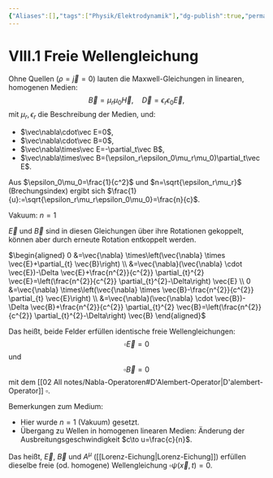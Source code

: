 ```yaml
---
{"Aliases":[],"tags":["Physik/Elektrodynamik"],"dg-publish":true,"permalink":"/imp/elektrodynamik/vorlesung/8-elektromagnetische-wellen/viii-1-freie-wellengleichung/","dgHomeLink":true,"dgPassFrontmatter":true}
---
```


# VIII.1 Freie Wellengleichung
Ohne Quellen ($\rho=\vec{j}=0$) lauten die Maxwell-Gleichungen in linearen, homogenen Medien: $$\vec B=\mu_r\mu_0\vec H, \quad\vec D=\epsilon_r\epsilon_0\vec E,$$ mit $\mu_r,\epsilon_r$ die Beschreibung der Medien, und: 
- $\vec\nabla\cdot\vec E=0$, 
- $\vec\nabla\cdot\vec B=0$, 
- $\vec\nabla\times\vec E=-\partial_t\vec B$, 
- $\vec\nabla\times\vec B=(\epsilon_r\epsilon_0\mu_r\mu_0)\partial_t\vec E$.  

Aus $\epsilon_0\mu_0=\frac{1}{c^2}$ und $n=\sqrt{\epsilon_r\mu_r}$ (Brechungsindex) ergibt sich $\frac{1}{u}:=\sqrt{\epsilon_r\mu_r\epsilon_0\mu_0}=\frac{n}{c}$. 

Vakuum: $n=1$

$\vec E$ und $\vec B$ sind in diesen Gleichungen über ihre Rotationen gekoppelt, können aber durch erneute Rotation entkoppelt werden. 

$\begin{aligned} 0 &=\vec{\nabla} \times\left(\vec{\nabla} \times \vec{E}+\partial_{t} \vec{B}\right) \\ &=\vec{\nabla}(\vec{\nabla} \cdot \vec{E})-\Delta \vec{E}+\frac{n^{2}}{c^{2}} \partial_{t}^{2} \vec{E}=\left(\frac{n^{2}}{c^{2}} \partial_{t}^{2}-\Delta\right) \vec{E} \\ 0 &=\vec{\nabla} \times\left(\vec{\nabla} \times \vec{B}-\frac{n^{2}}{c^{2}} \partial_{t} \vec{E}\right) \\ &=\vec{\nabla}(\vec{\nabla} \cdot \vec{B})-\Delta \vec{B}+\frac{n^{2}}{c^{2}} \partial_{t}^{2} \vec{B}=\left(\frac{n^{2}}{c^{2}} \partial_{t}^{2}-\Delta\right) \vec{B} \end{aligned}$

Das heißt, beide Felder erfüllen identische freie Wellengleichungen: 
$$\square\vec E=0$$ und $$\square\vec B=0$$ mit dem [[02 All notes/Nabla-Operatoren#D'Alembert-Operator|D'alembert-Operator]] $\square$.

Bemerkungen zum Medium: 
- Hier wurde $n=1$ (Vakuum) gesetzt. 
- Übergang zu Wellen in homogenen linearen Medien: Änderung der Ausbreitungsgeschwindigkeit $c\to u=\frac{c}{n}$. 

Das heißt, $\vec E$, $\vec B$ und $A^\mu$ ([[Lorenz-Eichung|Lorenz-Eichung]]) erfüllen dieselbe freie (od. homogene) Wellengleichung $\square\psi(\vec x,t)=0$. 
